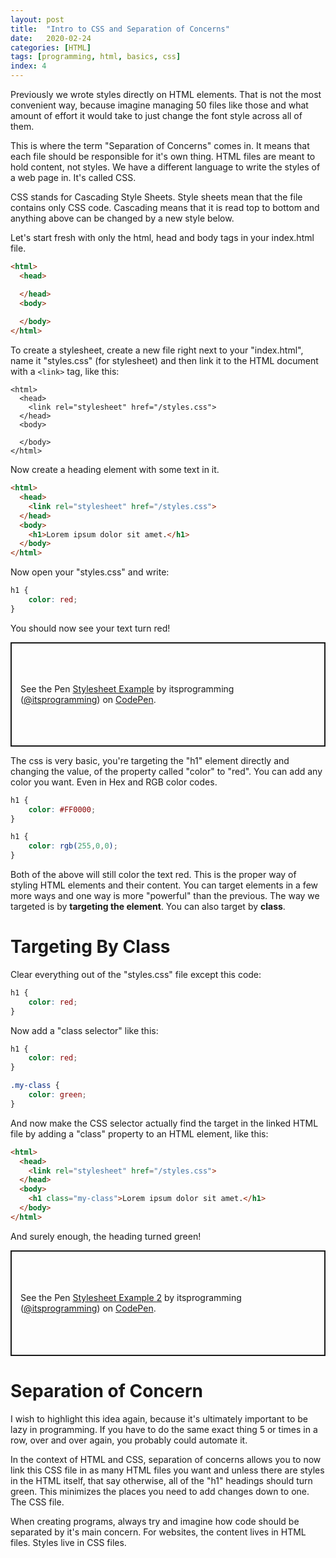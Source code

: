 ```yaml
---
layout: post
title:  "Intro to CSS and Separation of Concerns"
date:   2020-02-24
categories: [HTML]
tags: [programming, html, basics, css]
index: 4
---
```


Previously we wrote styles directly on HTML elements. That is not the most convenient way, because imagine managing 50 files like those and what amount of effort it would take to just change the font style across all of them.

This is where the term "Separation of Concerns" comes in. It means that each file should be responsible for it's own thing. HTML files are meant to hold content, not styles. We have a different language to write the styles of a web page in. It's called CSS.

CSS stands for Cascading Style Sheets. Style sheets mean that the file contains only CSS code. Cascading means that it is read top to bottom and anything above can be changed by a new style below.

Let's start fresh with only the html, head and body tags in your index.html file.

```html
<html>
  <head>

  </head>
  <body>
  
  </body>
</html>
```

To create a stylesheet, create a new file right next to your "index.html", name it "styles.css" (for stylesheet) and then link it to the HTML document with a <code class="language-html">&lt;link></code> tag, like this:

<pre>
<code class="language-html">&lt;html>
  &lt;head>
    &lt;link rel="stylesheet" href="/styles.css">
  &lt;/head>
  &lt;body>
  
  &lt;/body>
&lt;/html></code></pre>

Now create a heading element with some text in it.

```html
<html>
  <head>
    <link rel="stylesheet" href="/styles.css">
  </head>
  <body>
    <h1>Lorem ipsum dolor sit amet.</h1>
  </body>
</html>
```

Now open your "styles.css" and write:

```css
h1 {
    color: red;
}
```

You should now see your text turn red!

<p class="codepen" data-height="167" data-theme-id="dark" data-default-tab="result" data-user="itsprogramming" data-slug-hash="KKpaQqz" style="height: 167px; box-sizing: border-box; display: flex; align-items: center; justify-content: center; border: 2px solid; margin: 1em 0; padding: 1em;" data-pen-title="Stylesheet Example">
  <span>See the Pen <a href="https://codepen.io/itsprogramming/pen/KKpaQqz">
  Stylesheet Example</a> by itsprogramming (<a href="https://codepen.io/itsprogramming">@itsprogramming</a>)
  on <a href="https://codepen.io">CodePen</a>.</span>
</p>
<script async src="https://static.codepen.io/assets/embed/ei.js"></script>

The css is very basic, you're targeting the "h1" element directly and changing the value, of the property called "color" to "red".
You can add any color you want. Even in Hex and RGB color codes.

```css
h1 {
    color: #FF0000;
}
```

```css
h1 {
    color: rgb(255,0,0);
}
```

Both of the above will still color the text red. This is the proper way of styling HTML elements and their content. You can target elements in a few more ways and one way is more "powerful" than the previous. The way we targeted is by **targeting the element**. You can also target by **class**.

# Targeting By Class

Clear everything out of the "styles.css" file except this code:

```css
h1 {
    color: red;
}
```

Now add a "class selector" like this:

```css
h1 {
    color: red;
}

.my-class {
    color: green;
}
```

And now make the CSS selector actually find the target in the linked HTML file by adding a "class" property to an HTML element, like this:

```html
<html>
  <head>
    <link rel="stylesheet" href="/styles.css">
  </head>
  <body>
    <h1 class="my-class">Lorem ipsum dolor sit amet.</h1>
  </body>
</html>
```

And surely enough, the heading turned green!

<p class="codepen" data-height="169" data-theme-id="dark" data-default-tab="result" data-user="itsprogramming" data-slug-hash="xxGgYWW" style="height: 169px; box-sizing: border-box; display: flex; align-items: center; justify-content: center; border: 2px solid; margin: 1em 0; padding: 1em;" data-pen-title="Stylesheet Example 2">
  <span>See the Pen <a href="https://codepen.io/itsprogramming/pen/xxGgYWW">
  Stylesheet Example 2</a> by itsprogramming (<a href="https://codepen.io/itsprogramming">@itsprogramming</a>)
  on <a href="https://codepen.io">CodePen</a>.</span>
</p>
<script async src="https://static.codepen.io/assets/embed/ei.js"></script>

# Separation of Concern

I wish to highlight this idea again, because it's ultimately important to be lazy in programming. If you have to do the same exact thing 5 or times in a row, over and over again, you probably could automate it. 

In the context of HTML and CSS, separation of concerns allows you to now link this CSS file in as many HTML files you want and unless there are styles in the HTML itself, that say otherwise, all of the "h1" headings should turn green. This minimizes the places you need to add changes down to one. The CSS file.

When creating programs, always try and imagine how code should be separated by it's main concern. For websites, the content lives in HTML files. Styles live in CSS files.
